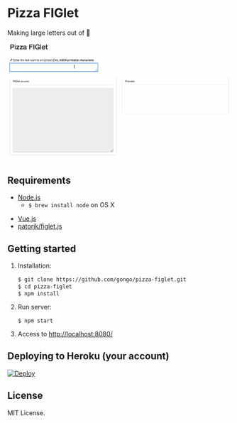 Pizza FIGlet
=============

Making large letters out of :pizza:

![](./image/demo.gif)

Requirements
--------------------

* [Node.js](http://nodejs.org)
    - `$ brew install node` on OS X
- [Vue.js](http://vuejs.org/)
- [patorjk/figlet.js](https://github.com/patorjk/figlet.js)

Getting started
--------------------

1. Installation:

    ```
    $ git clone https://github.com/gongo/pizza-figlet.git
    $ cd pizza-figlet
    $ npm install
    ```

1. Run server:

    ```
    $ npm start
    ```

1. Access to [http://localhost:8080/](http://localhost:8080)

Deploying to Heroku (your account)
--------------------

[![Deploy](https://www.herokucdn.com/deploy/button.png)](https://heroku.com/deploy)

License
--------------------

MIT License.
